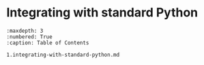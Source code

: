 # Integrating with standard Python

```{toctree}
:maxdepth: 3
:numbered: True
:caption: Table of Contents

1.integrating-with-standard-python.md
```
